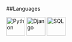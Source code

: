 ##Languages

<img src="https://cdn.iconscout.com/icon/free/png-512/python-2-226051.png" alt="Python" width="50px" height="auto" />
<img src="https://static.djangoproject.com/img/logos/django-logo-positive.png" alt="Django" width="50px" height="auto" />
<img src="https://cdn-icons-png.flaticon.com/512/2772/2772128.png" alt="SQL" width="50px" height="auto" />

